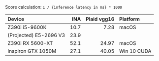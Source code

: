 Score calculation: `1 / {inference latency in ms} * 1000`

| Device                 | INA  | Plaid vgg16 | Platform |
|:--|--:|--:|:--|
| Z390i i5-9600K         | 10.7 |  7.28 | macOS  |
| (Projected) E5-2696 V3 | 23.9 | 
| Z390i RX 5600-XT       | 52.1 | 24.97 | macOS |
| Inspiron GTX 1050M     | 27.1 | 40.05 | Win 10 CUDA |
